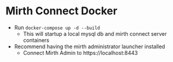 # Mirth Connect Docker

* Run `docker-compose up -d --build`
    * This will startup a local mysql db and mirth connect server containers
* Recommend having the mirth administrator launcher installed
    * Connect Mirth Admin to https://localhost:8443